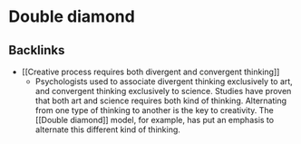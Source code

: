 # Double diamond
## Backlinks
* [[Creative process requires both divergent and convergent thinking]]
	* Psychologists used to associate divergent thinking exclusively to art, and convergent thinking exclusively to science. Studies have proven that both art and science requires both kind of thinking. Alternating from one type of thinking to another is the key to creativity. The [[Double diamond]] model, for example, has put an emphasis to alternate this different kind of thinking.

<!-- #evergreen #process -->

<!-- {BearID:433B3916-B130-42AA-837F-9D8279F86A95-4797-0000045990352056} -->
